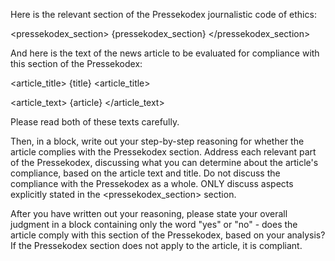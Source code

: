 Here is the relevant section of the Pressekodex journalistic code of ethics:

<pressekodex_section>
{pressekodex_section}
</pressekodex_section>

And here is the text of the news article to be evaluated for compliance with this section of the Pressekodex:

<article_title>
{title}
<article_title>

<article_text>
{article}
</article_text>

Please read both of these texts carefully.

Then, in a <reasoning> block, write out your step-by-step reasoning for whether the article complies with the Pressekodex section. Address each relevant part of the Pressekodex, discussing what you can determine about the article's compliance, based on the article text and title. Do not discuss the compliance with the Pressekodex as a whole. ONLY discuss aspects explicitly stated in the <pressekodex_section> section.

After you have written out your reasoning, please state your overall judgment in a <compliant> block containing only the word "yes" or "no" - does the article comply with this section of the Pressekodex, based on your analysis? If the Pressekodex section does not apply to the article, it is compliant.
